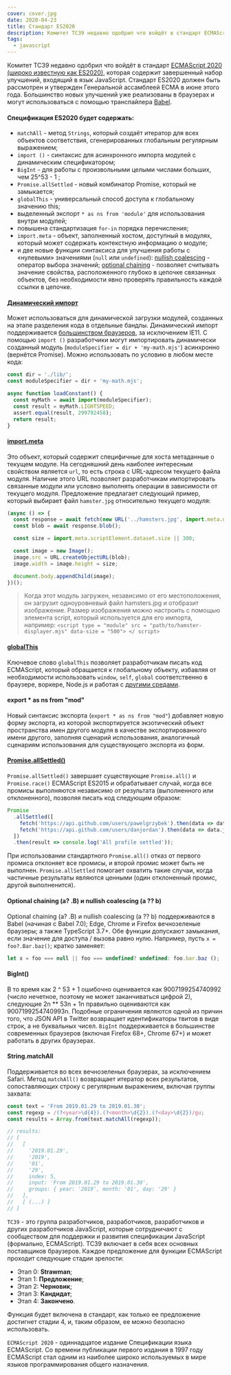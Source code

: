 ```yaml
---
cover: cover.jpg
date: 2020-04-23
title: Стандарт ES2020
description: Комитет TC39 недавно одобрил что войдёт в стандарт ECMAScript 2020 (широко известную как ES2020), которая содержит завершенный набор улучшений, входящий в язык JavaScript
tags:
  - javascript
---
```


Комитет TC39 недавно одобрил что войдёт в стандарт [ECMAScript 2020 (широко известную как ES2020),](https://github.com/tc39/ecma262/releases/tag/es2020 'ECMAScript 2020 (широко известную как ES2020),') которая содержит завершенный набор улучшений, входящий в язык JavaScript. Стандарт ES2020 должен быть рассмотрен и утвержден Генеральной ассамблеей ECMA в июне этого года. Большинство новых улучшений уже реализованы в браузерах и могут использоваться с помощью транспайлера [Babel](https://babeljs.io/).

#### Спецификация ES2020 будет содержать:

- `matchAll` - метод `Strings`, который создаёт итератор для всех объектов соответствия, сгенерированных глобальным регулярным выражением;
- `import ()` - синтаксис для асинхронного импорта модулей с динамическим спецификатором;
- `BigInt` - для работы с произвольными целыми числами больших, чем 25^53 - 1 ;
- `Promise.allSettled` - новый комбинатор Promise, который не замыкается;
- `globalThis` - универсальный способ доступа к глобальному значению this;
- выделенный экспорт `* as ns from 'module'` для использования внутри модулей;
- повышена стандартизация `for-in` порядка перечисления;
- `import.meta` - объект, заполненный хостом, доступный в модулях, который может содержать контекстную информацию о модуле;
- и две новые функции синтаксиса для улучшения работы с «нулевыми» значениями (`null` или `undefined`):
  [nullish coalescing](https://novavovikov.ru/chto-takoe-nullish-coalescing/) - оператор выбора значений;
  [optional chaining](https://developer.mozilla.org/en-US/docs/Web/JavaScript/Reference/Operators/Optional_chaining) - позволяет считывать значение свойства, расположенного глубоко в цепочке связанных объектов, без необходимости явно проверять правильность каждой ссылки в цепочке.

#### [Динамический импорт](https://exploringjs.com/impatient-js/ch_modules.html#loading-modules-dynamically-via-import)

Может использоваться для динамической загрузки модулей, созданных на этапе разделения кода в отдельные бандлы. Динамический импорт поддерживается [большинством браузеров](https://exploringjs.com/impatient-js/ch_modules.html#loading-modules-dynamically-via-import), за исключением IE11. С помощью `import ()` разработчики могут импортировать динамически созданный модуль (`moduleSpecifier = dir + 'my-math.mjs'`) асинхронно (вернётся Promise). Можно использовать по условию в любом месте кода:

```javascript
const dir = './lib/';
const moduleSpecifier = dir + 'my-math.mjs';

async function loadConstant() {
  const myMath = await import(moduleSpecifier);
  const result = myMath.LIGHTSPEED;
  assert.equal(result, 299792458);
  return result;
}
```
#### [import.meta](https://github.com/tc39/proposal-import-meta)

Это объект, который содержит специфичные для хоста метаданные о текущем модуле. На сегодняшний день наиболее интересным свойством является `url`, то есть строка с URL-адресом текущего файла модуля. Наличие этого URL позволяет разработчикам импортировать связанные модули или условно выполнять операции в зависимости от текущего модуля. Предложение предлагает следующий пример, который выбирает файл `hamster.jpg` относительно текущего модуля:

```javascript
(async () => {
  const response = await fetch(new URL('../hamsters.jpg', import.meta.url));
  const blob = await response.blob();

  const size = import.meta.scriptElement.dataset.size || 300;

  const image = new Image();
  image.src = URL.createObjectURL(blob);
  image.width = image.height = size;

  document.body.appendChild(image);
})();
```
> Когда этот модуль загружен, независимо от его местоположения, он загрузит одноуровневый файл hamsters.jpg и отобразит изображение. Размер изображения можно настроить с помощью элемента script, который используется для его импорта, например: `<script type = "module" src = "path/to/hamster-displayer.mjs" data-size = "500"> </ script>`

#### [globalThis](https://github.com/tc39/proposal-global)

Ключевое слово `globalThis` позволяет разработчикам писать код ECMAScript, который обращается к глобальному объекту, избавляя от необходимости использовать `window`, `self`, `global` соответственно в браузере, воркере, Node.js и работая с [другими средами](https://github.com/tc39/proposal-global#rationale).

#### export \* as ns from "mod"

Новый синтаксис экспорта (`export * as ns from "mod"`) добавляет новую форму экспорта, из которой экспортируется экзотический объект пространства имен другого модуля в качестве экспортированного имени другого, заполняя сценарий использования, аналогичный сценариям использования для существующего экспорта из форм.

#### [Promise.allSettled()](https://github.com/tc39/proposal-promise-allSettled)

`Promise.allSettled()` завершает существующие `Promise.all()` и `Promise.race()` ECMAScript ES2015 и обрабатывает случай, когда все промисы выполняются независимо от результата (выполненного или отклоненного), позволяя писать код следующим образом:

```javascript
Promise
  .allSettled([
    fetch('https://api.github.com/users/pawelgrzybek').then(data => data.json()),
    fetch('https://api.github.com/users/danjordan').then(data => data.json())
  ])
  .then(result => console.log('All profile settled'));
```
При использовании стандартного `Promise.all()` отказ от первого промиса отклоняет все промисы, и второй промис может быть не выполнен. `Promise.allSettled` помогает охватить такие случаи, когда частичные результаты являются ценными (один отклоненный промис, другой выполненится).

#### Optional chaining (a? .B) и nullish coalescing (a ?? b)

Optional chaining (a? .B) и nullish coalescing (a ?? b) поддерживаются в Babel (начиная с Babel 7.0); Edge, Chrome и Firefox вечнозеленые браузеры; а также TypeScript 3.7+. Обе функции допускают замыкания, если значение для доступа / вызова равно нулю. Например, пусть `x = foo?.Bar.baz()`; кратко заменяет:

```javascript
let x = foo === null || foo === undefined? undefined: foo.bar.baz ();
```
#### BigInt()

В то время как 2 ^ 53 + 1 ошибочно оценивается как 9007199254740992 (число нечетное, поэтому не может заканчиваться цифрой 2), следующие 2n \*\* 53n + 1n правильно оцениваются как 9007199254740993n. Подобные ограничения являются одной из причин того, что JSON API в Twitter возвращает идентификаторы твитов в виде строк, а не буквальных чисел. `BigInt` поддерживается в большинстве современных браузеров (включая Firefox 68+, Chrome 67+) и может работать в других браузерах.

#### String.matchAll

Поддерживается во всех вечнозеленых браузерах, за исключением Safari. Метод `matchAll()` возвращает итератор всех результатов, сопоставляющих строку с регулярным выражением, включая группы захвата:

```javascript
const text = 'From 2019.01.29 to 2019.01.30';
const regexp = /(?<year>\d{4}).(?<month>\d{2}).(?<day>\d{2})/gu;
const results = Array.from(text.matchAll(regexp));

// results:
// [
//   [
//     '2019.01.29',
//     '2019',
//     '01',
//     '29',
//     index: 5,
//     input: 'From 2019.01.29 to 2019.01.30',
//     groups: { year: '2019', month: '01', day: '29' }
//   ],
//   [ (...) ]
// ]
```
`TC39` - это группа разработчиков, разработчиков, разработчиков и других разработчиков JavaScript, которые сотрудничают с сообществом для поддержки и развития спецификации JavaScript (формально, ECMAScript). TC39 включает в себя всех основных поставщиков браузеров. Каждое предложение для функции ECMAScript проходит следующие стадии зрелости:

- Этап 0: **Strawman**;
- Этап 1: **Предложение**;
- Этап 2: **Черновик**;
- Этап 3: **Кандидат**;
- Этап 4: **Закончено**.

Функция будет включена в стандарт, как только ее предложение достигнет стадии 4, и, таким образом, ее можно безопасно использовать.

`ECMAScript 2020` - одиннадцатое издание Спецификации языка ECMAScript. Со времени публикации первого издания в 1997 году ECMAScript стал одним из наиболее широко используемых в мире языков программирования общего назначения.
